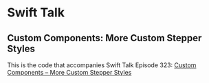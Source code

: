 # Swift Talk
## Custom Components: More Custom Stepper Styles

This is the code that accompanies Swift Talk Episode 323: [Custom Components – More Custom Stepper Styles](https://talk.objc.io/episodes/S01E323-custom-components-more-custom-stepper-styles)